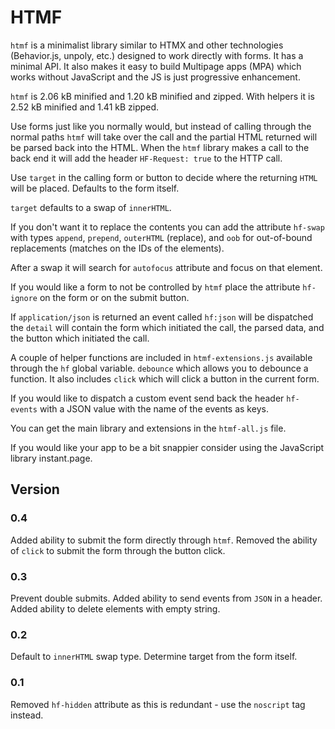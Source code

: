 # HTMF

`htmf` is a minimalist library similar to HTMX and other technologies
(Behavior.js, unpoly, etc.) designed to work directly with forms. It has a
minimal API. It also makes it easy to build Multipage apps (MPA) which works
without JavaScript and the JS is just progressive enhancement.

`htmf` is 2.06 kB minified and 1.20 kB minified and zipped. With helpers it is
2.52 kB minified and 1.41 kB zipped.

Use forms just like you normally would, but instead of calling through the
normal paths `htmf` will take over the call and the partial HTML returned
will be parsed back into the HTML. When the `htmf` library makes a call to
the back end it will add the header `HF-Request: true` to the HTTP call.

Use `target` in the calling form or button to decide where the returning `HTML`
will be placed. Defaults to the form itself.

`target` defaults to a swap of `innerHTML`.

If you don't want it to replace the contents you can add the attribute
`hf-swap` with types `append`, `prepend`, `outerHTML` (replace), and `oob` for
out-of-bound replacements (matches on the IDs of the elements).

After a swap it will search for `autofocus` attribute and focus on that
element.

If you would like a form to not be controlled by `htmf` place the attribute
`hf-ignore` on the form or on the submit button.

If `application/json` is returned an event called `hf:json` will be
dispatched the `detail` will contain the form which initiated the call, the
parsed data, and the button which initiated the call.

A couple of helper functions are included in `htmf-extensions.js` available
through the `hf` global variable. `debounce` which allows you to debounce a
function. It also includes `click` which will click a button in the current
form.

If you would like to dispatch a custom event send back the header `hf-events`
with a JSON value with the name of the events as keys.

You can get the main library and extensions in the `htmf-all.js` file.

If you would like your app to be a bit snappier consider using the JavaScript
library instant.page.

## Version

### 0.4

Added ability to submit the form directly through `htmf`. Removed the ability of
`click` to submit the form through the button click.

### 0.3

Prevent double submits. Added ability to send events from `JSON` in a header.
Added ability to delete elements with empty string.

### 0.2

Default to `innerHTML` swap type. Determine target from the form itself.

### 0.1

Removed `hf-hidden` attribute as this is redundant - use the `noscript` tag instead.
